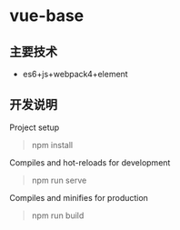 # vue-base
## 主要技术

* es6+js+webpack4+element

## 开发说明

 Project setup
>npm install

 Compiles and hot-reloads for development
>npm run serve

 Compiles and minifies for production
>npm run build



